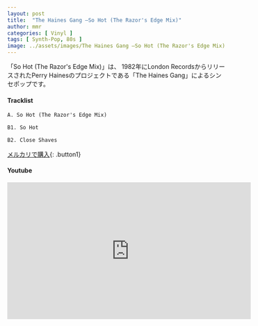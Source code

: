 ```yaml
---
layout: post
title:  "The Haines Gang –So Hot (The Razor's Edge Mix)"
author: mmr
categories: [ Vinyl ]
tags: [ Synth-Pop, 80s ]
image: ../assets/images/The Haines Gang –So Hot (The Razor's Edge Mix).jpg
---
```


「So Hot (The Razor's Edge Mix)」は、
1982年にLondon RecordsからリリースされたPerry Hainesのプロジェクトである「The Haines Gang」によるシンセポップです。

#### Tracklist
```md
A. So Hot (The Razor's Edge Mix)

B1. So Hot

B2. Close Shaves
```

[メルカリで購入](https://jp.mercari.com/item/m79337088117?afid=6142608987){: .button1}

#### Youtube
<iframe width="560" height="315" src="https://www.youtube.com/embed/tFlOU6Peiyo?si=RcCEBzcRbg9yrhNa" title="YouTube video player" frameborder="0" allow="accelerometer; autoplay; clipboard-write; encrypted-media; gyroscope; picture-in-picture; web-share" referrerpolicy="strict-origin-when-cross-origin" allowfullscreen></iframe>

